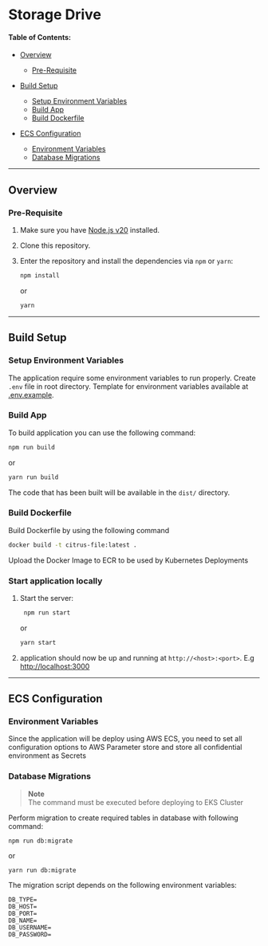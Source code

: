 # Storage Drive

#### Table of Contents:

- [Overview](#overview)

  - [Pre-Requisite](#pre-requisite)

- [Build Setup](#build-setup)

  - [Setup Environment Variables](#setup-environment-variables)
  - [Build App](#build-app)
  - [Build Dockerfile](#build-dockerfile)

- [ECS Configuration](#ECS-configuration)

  - [Environment Variables](#environment-variables)
  - [Database Migrations](#database-migration)

---

## Overview

### Pre-Requisite

1. Make sure you have [Node.js v20](https://nodejs.org/en) installed.
2. Clone this repository.
3. Enter the repository and install the dependencies via `npm` or `yarn`:

   ```sh
   npm install
   ```

   or

   ```sh
   yarn
   ```

---

## Build Setup

### Setup Environment Variables

The application require some environment variables to run properly. Create `.env` file in root directory. Template for environment variables available at [.env.example](./.env.example).

### Build App

To build application you can use the following command:

```sh
npm run build
```

or

```sh
yarn run build
```

The code that has been built will be available in the `dist/` directory.

### Build Dockerfile

Build Dockerfile by using the following command

```bash
docker build -t citrus-file:latest .
```

Upload the Docker Image to ECR to be used by Kubernetes Deployments

### Start application locally

1. Start the server:

   ```sh
    npm run start
   ```

   or

   ```sh
   yarn start
   ```

2. application should now be up and running at `http://<host>:<port>`. E.g [http://localhost:3000](http://localhost:3000)

---

## ECS Configuration


### Environment Variables

Since the application will be deploy using AWS ECS, you need to set all configuration options to AWS Parameter store and store all confidential environment as Secrets

### Database Migrations

> **Note** </br>
> The command must be executed before deploying to EKS Cluster

Perform migration to create required tables in database with following command:

```
npm run db:migrate
```

or

```
yarn run db:migrate
```

The migration script depends on the following environment variables:

```
DB_TYPE=
DB_HOST=
DB_PORT=
DB_NAME=
DB_USERNAME=
DB_PASSWORD=
```


